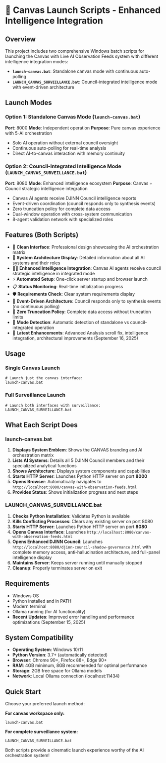 # 🚀 Canvas Launch Scripts - Enhanced Intelligence Integration

## Overview
This project includes two comprehensive Windows batch scripts for launching the Canvas with Live AI Observation Feeds system with different intelligence integration modes:

- **`launch-canvas.bat`**: Standalone canvas mode with continuous auto-polling
- **`LAUNCH_CANVAS_SURVEILLANCE.bat`**: Council-integrated intelligence mode with event-driven architecture

## Launch Modes

### Option 1: Standalone Canvas Mode (`launch-canvas.bat`)
**Port**: 8000
**Mode**: Independent operation
**Purpose**: Pure canvas experience with 5-AI orchestration
- Solo AI operation without external council oversight
- Continuous auto-polling for real-time analysis
- Direct AI-to-canvas interaction with memory continuity

### Option 2: Council-Integrated Intelligence Mode (`LAUNCH_CANVAS_SURVEILLANCE.bat`)
**Port**: 8080
**Mode**: Enhanced intelligence ecosystem
**Purpose**: Canvas + Council strategic intelligence integration
- Canvas AI agents receive DJINN Council intelligence reports
- Event-driven coordination (council responds only to synthesis events)
- Zero truncation policy for complete data access
- Dual-window operation with cross-system communication
- 8-agent validation network with specialized roles

## Features (Both Scripts)
- 🎨 **Clean Interface**: Professional design showcasing the AI orchestration matrix
- 🤖 **System Architecture Display**: Detailed information about all AI systems and their roles
- 🧞‍♂️ **Enhanced Intelligence Integration**: Canvas AI agents receive council strategic intelligence in integrated mode
- ⚡ **Automated Setup**: One-click server startup and browser launch
- 📋 **Status Monitoring**: Real-time initialization progress
- 🛡️ **Requirements Check**: Clear system requirements display
- 🔄 **Event-Driven Architecture**: Council responds only to synthesis events (no continuous polling)
- 🚫 **Zero Truncation Policy**: Complete data access without truncation limits
- 🎯 **Mode Detection**: Automatic detection of standalone vs council-integrated operation
- 🔧 **Latest Enhancements**: Advanced Analysis scroll fix, intelligence integration, architectural improvements (September 16, 2025)

## Usage

### Single Canvas Launch
```batch
# Launch just the canvas interface:
launch-canvas.bat
```

### Full Surveillance Launch
```batch
# Launch both interfaces with surveillance:
LAUNCH_CANVAS_SURVEILLANCE.bat
```

## What Each Script Does

### launch-canvas.bat
1. **Displays System Emblem**: Shows the CANVAS branding and AI orchestration matrix
2. **Lists AI Systems**: Details all 5 DJINN Council members and their specialized analytical functions
3. **Shows Architecture**: Displays system components and capabilities
4. **Starts HTTP Server**: Launches Python HTTP server on port **8000**
5. **Opens Browser**: Automatically navigates to `http://localhost:8000/canvas-with-observation-feeds.html`
6. **Provides Status**: Shows initialization progress and next steps

### LAUNCH_CANVAS_SURVEILLANCE.bat
1. **Checks Python Installation**: Validates Python is available
2. **Kills Conflicting Processes**: Clears any existing server on port 8080
3. **Starts HTTP Server**: Launches Python HTTP server on port **8080**
4. **Opens Canvas Interface**: Launches `http://localhost:8080/canvas-with-observation-feeds.html`
5. **Opens Enhanced DJINN Council**: Launches `http://localhost:8080/djinn-council-shadow-governance.html` with complete memory access, anti-hallucination architecture, and full-panel intelligence display
6. **Maintains Server**: Keeps server running until manually stopped
7. **Cleanup**: Properly terminates server on exit

## Requirements
- Windows OS
- Python installed and in PATH
- Modern terminal
- Ollama running (for AI functionality)
- **Recent Updates**: Improved error handling and performance optimizations (September 15, 2025)

## System Compatibility
- **Operating System**: Windows 10/11
- **Python Version**: 3.7+ (automatically detected)
- **Browser**: Chrome 90+, Firefox 88+, Edge 90+
- **RAM**: 4GB minimum, 8GB recommended for optimal performance
- **Storage**: 2GB free space for Ollama models
- **Network**: Local Ollama connection (localhost:11434)

## Quick Start
Choose your preferred launch method:

**For canvas workspace only:**
```batch
launch-canvas.bat
```

**For complete surveillance system:**
```batch
LAUNCH_CANVAS_SURVEILLANCE.bat
```

Both scripts provide a cinematic launch experience worthy of the AI orchestration system!